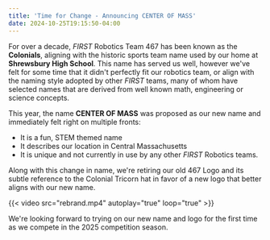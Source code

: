 ```yaml
---
title: 'Time for Change - Announcing CENTER OF MASS'
date: 2024-10-25T19:15:50-04:00
---
```


For over a decade, _FIRST_ Robotics Team 467 has been known as the **Colonials**, aligning with the historic sports team name used by our home at **Shrewsbury High School**.  This name has served us well, however we've felt for some time that it didn't perfectly fit our robotics team, or align with the naming style adopted by other _FIRST_ teams, many of whom have selected names that are derived from well known math, engineering or science concepts.

This year, the name **CENTER OF MASS** was proposed as our new name and immediately felt right on multiple fronts:

- It is a fun, STEM themed name
- It describes our location in Central Massachusetts
- It is unique and not currently in use by any other _FIRST_ Robotics teams.

Along with this change in name, we're retiring our old 467 Logo and its subtle reference to the Colonial Tricorn hat in favor of a new logo that better aligns with our new name.

{{< video src="rebrand.mp4" autoplay="true" loop="true"  >}}

We're looking forward to trying on our new name and logo for the first time as we compete in the 2025 competition season.
